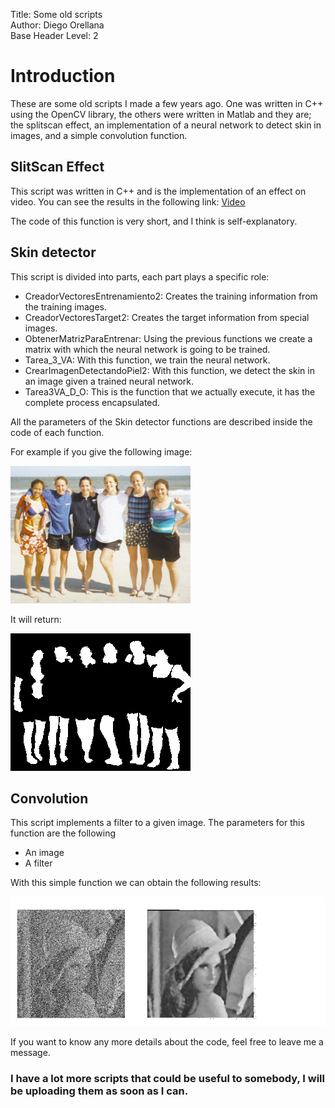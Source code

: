 Title:    Some old scripts  
Author:    Diego Orellana  
Base Header Level:    2  

# Introduction #

These are some old scripts I made a few years ago. One was written in C++ using the OpenCV library, the others were written in Matlab and they are; the splitscan effect, an implementation of a neural network to detect skin in images, and a simple convolution function.

## SlitScan Effect ##

This script was written in C++ and is the implementation of an effect on video. You can see the results in the following link:
[Video] 

The code of this function is very short, and I think is self-explanatory.


## Skin detector ##

This script is divided into parts, each part plays a specific role:

* CreadorVectoresEntrenamiento2: Creates the training information from the training images.
* CreadorVectoresTarget2: Creates the target information from special images.
* ObtenerMatrizParaEntrenar: Using the previous functions we create a matrix with which the neural network is going to be trained.
* Tarea_3_VA: With this function, we train the neural network.
* CrearImagenDetectandoPiel2: With this function, we detect the skin in an image given a trained neural network.
* Tarea3VA_D_O: This is the function that we actually execute, it has the complete process encapsulated.

All the parameters of the Skin detector functions are described inside the code of each function.

For example if you give the following image:

![Alt Text](https://github.com/diegoorellanaga/VeryOldCode/blob/master/beach_6.png)

It will return:

![Alt Text](https://github.com/diegoorellanaga/VeryOldCode/blob/master/beach_6-m.png)

## Convolution ##

This script implements a filter to a given image. The parameters for this function are the following
 
* An image
* A filter

With this simple function we can obtain the following results:

![filter]

If you want to know any more details about the code, feel free to leave me a message.

### I have a lot more scripts that could be useful to somebody, I will be uploading them as soon as I can. ###





[Video]:	https://www.youtube.com/watch?v=NX2e5vXbOPA
[Alt Text2]:	https://github.com/diegoorellanaga/VeryOldCode/blob/master/beach_6-m.png
[filter]:	https://github.com/diegoorellanaga/VeryOldCode/blob/master/filter.jpg


